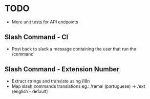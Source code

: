 # TODO

  * More unit tests for API endpoints

## Slash Command - CI

  * Post back to slack a message containing the user that run the /command

## Slash Command - Extension Number

  * Extract strings and translate using i18n
  * Map slash commands translations
    eg.: /ramal (portuguese) -> /ext (english - default)
